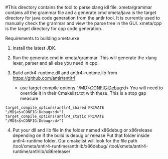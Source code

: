 #This directory contains the tool to parse xlang idl file.
xmeta/grammar contains all the grammar file and a generate.cmd 
xmeta/java is the target directory for java code generation from the antlr tool. It is currently used to manually check the grammar and view the parse tree in the GUI.
xmeta/cpp is the target directory for cpp code generation.

Requirements to building xmeta.exe
1) Install the latest JDK. 

2) Run the generate.cmd in xmeta/grammar. This will generate the xlang lexer, parser and all else you need in cpp. 

3) Build antlr4-runtime.dll and antlr4-runtime.lib from https://github.com/antlr/antlr4 
    - use target compile options "/MD$<$<CONFIG:Debug>:d>
        You will need to override it in their Cmakelist.txt with these. This is a stop gap measure
```
target_compile_options(antlr4_shared PRIVATE "/MD$<$<CONFIG:Debug>:d>")
target_compile_options(antlr4_static PRIVATE "/MD$<$<CONFIG:Debug>:d>")
```
4) Put your dll and lib file in the folder named x86debug or x86release depending on if the build is debug or release
Put that folder inside antlr4-runtime folder. Our cmakelist will look for the file path
/tool/xmeta/antlr4-runtime/antlrlib/x86debug/
/tool/xmeta/antlr4-runtime/antlrlib/x86release/

